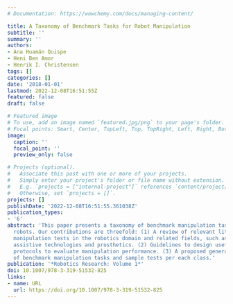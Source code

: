 ```yaml
---
# Documentation: https://wowchemy.com/docs/managing-content/

title: A Taxonomy of Benchmark Tasks for Robot Manipulation
subtitle: ''
summary: ''
authors:
- Ana Huamán Quispe
- Heni Ben Amor
- Henrik I. Christensen
tags: []
categories: []
date: '2018-01-01'
lastmod: 2022-12-08T16:51:55Z
featured: false
draft: false

# Featured image
# To use, add an image named `featured.jpg/png` to your page's folder.
# Focal points: Smart, Center, TopLeft, Top, TopRight, Left, Right, BottomLeft, Bottom, BottomRight.
image:
  caption: ''
  focal_point: ''
  preview_only: false

# Projects (optional).
#   Associate this post with one or more of your projects.
#   Simply enter your project's folder or file name without extension.
#   E.g. `projects = ["internal-project"]` references `content/project/deep-learning/index.md`.
#   Otherwise, set `projects = []`.
projects: []
publishDate: '2022-12-08T16:51:55.361038Z'
publication_types:
- '6'
abstract: 'This paper presents a taxonomy of benchmark manipulation tasks for service
  robots. Our contributions are threefold: (1) A review of relevant literature regarding
  manipulation tests in the robotics domain and related fields, such as physical therapy,
  assistive technologies and prosthetics. (2) Guidelines to design useful testing
  protocols to evaluate manipulation performance. (3) A proposed general taxonomy
  of benchmark manipulation tasks and sample tests per each class.'
publication: '*Robotics Research: Volume 1*'
doi: 10.1007/978-3-319-51532-825
links:
- name: URL
  url: https://doi.org/10.1007/978-3-319-51532-825
---
```

